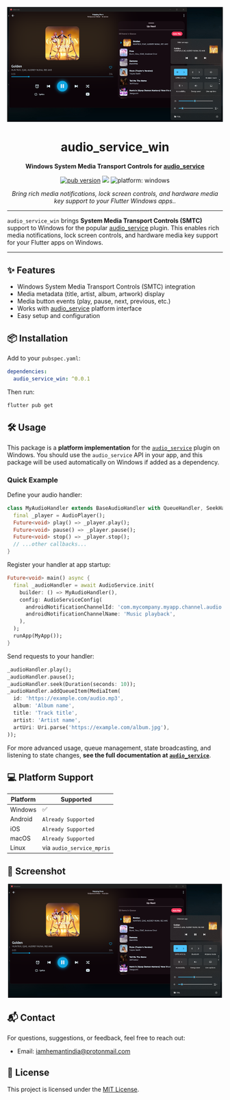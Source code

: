 

<div align="center">
  <img src="assets/scrnshot1.png" alt="audio_service_win Windows SMTC Example" width="600"/>
  
  <h1 align="center"> audio_service_win</h1>
  
  <p align="center">
    <b>Windows System Media Transport Controls for <a href="https://pub.dev/packages/audio_service">audio_service</a></b>
  </p>
  
  <p align="center">
    <a href="https://pub.dev/packages/audio_service_win"><img src="https://img.shields.io/pub/v/audio_service_win.svg?style=flat-square&logo=dart" alt="pub version"></a>
    <a href="https://github.com/HemantKArya/audio_service_win/blob/main/LICENSE"><img src="https://img.shields.io/badge/license-MIT-blue.svg?style=flat-square"></a>
    <img src="https://img.shields.io/badge/platform-windows-blue?style=flat-square&logo=windows" alt="platform: windows">
  </p>
</div>

<p align="center">
  <i>Bring rich media notifications, lock screen controls, and hardware media key support to your Flutter Windows apps..</i>
</p>

---

`audio_service_win` brings <b>System Media Transport Controls (SMTC)</b> support to Windows for the popular <a href="https://pub.dev/packages/audio_service">audio_service</a> plugin. This enables rich media notifications, lock screen controls, and hardware media key support for your Flutter apps on Windows.

---

## ✨ Features

- Windows System Media Transport Controls (SMTC) integration
- Media metadata (title, artist, album, artwork) display
- Media button events (play, pause, next, previous, etc.)
- Works with <a href="https://pub.dev/packages/audio_service">audio_service</a> platform interface
- Easy setup and configuration

## 📦 Installation

Add to your `pubspec.yaml`:

```yaml
dependencies:
  audio_service_win: ^0.0.1
```

Then run:

```sh
flutter pub get
```

## 🛠️ Usage

This package is a **platform implementation** for the [`audio_service`](https://pub.dev/packages/audio_service) plugin on Windows. You should use the `audio_service` API in your app, and this package will be used automatically on Windows if added as a dependency.

### Quick Example

Define your audio handler:

```dart
class MyAudioHandler extends BaseAudioHandler with QueueHandler, SeekHandler {
  final _player = AudioPlayer();
  Future<void> play() => _player.play();
  Future<void> pause() => _player.pause();
  Future<void> stop() => _player.stop();
  // ...other callbacks...
}
```

Register your handler at app startup:

```dart
Future<void> main() async {
  final _audioHandler = await AudioService.init(
    builder: () => MyAudioHandler(),
    config: AudioServiceConfig(
      androidNotificationChannelId: 'com.mycompany.myapp.channel.audio', // required for Windows
      androidNotificationChannelName: 'Music playback',
    ),
  );
  runApp(MyApp());
}
```

Send requests to your handler:

```dart
_audioHandler.play();
_audioHandler.pause();
_audioHandler.seek(Duration(seconds: 10));
_audioHandler.addQueueItem(MediaItem(
  id: 'https://example.com/audio.mp3',
  album: 'Album name',
  title: 'Track title',
  artist: 'Artist name',
  artUri: Uri.parse('https://example.com/album.jpg'),
));
```

For more advanced usage, queue management, state broadcasting, and listening to state changes, **see the full documentation at [`audio_service`](https://pub.dev/packages/audio_service)**.

## 💻 Platform Support

| Platform | Supported |
|----------|-----------|
| Windows  |     ✅     |
| Android  |     `Already Supported`     |
| iOS      |     `Already Supported`     |
| macOS    |     `Already Supported`     |
| Linux    |     via `audio_service_mpris`     |

## 📸 Screenshot

<p align="center">
  <img src="assets/scrnshot1.png" alt="Windows SMTC Example" width="500"/>
</p>




## 📬 Contact

For questions, suggestions, or feedback, feel free to reach out:

- Email: [iamhemantindia@protonmail.com](mailto:iamhemantindia@protonmail.com)

## 📄 License

This project is licensed under the [MIT License](LICENSE).

